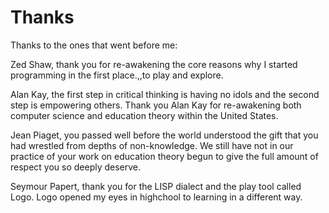 Thanks
======

Thanks to the ones that went before me:

Zed Shaw, thank you for re-awakening the core reasons why 
I started programming in the first place.,,to play and 
explore.

Alan Kay, the first step in critical thinking is having 
no idols and the second step is empowering others. Thank you 
Alan Kay for re-awakening both computer science and 
education theory within the United States.

Jean Piaget, you passed well before the world understood the 
gift that you had wrestled from depths of non-knowledge. We still have 
not in our practice of your work on education theory begun to give 
the full amount of respect you so deeply deserve.

Seymour Papert, thank you for the LISP dialect and the play tool 
called Logo. Logo opened my eyes in highchool to learning in a different 
way.